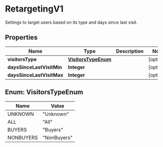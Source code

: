 

# RetargetingV1

Settings to target users based on its type and days since last visit.

## Properties

| Name | Type | Description | Notes |
|------------ | ------------- | ------------- | -------------|
|**visitorsType** | [**VisitorsTypeEnum**](#VisitorsTypeEnum) |  |  [optional] |
|**daysSinceLastVisitMin** | **Integer** |  |  [optional] |
|**daysSinceLastVisitMax** | **Integer** |  |  [optional] |



## Enum: VisitorsTypeEnum

| Name | Value |
|---- | -----|
| UNKNOWN | &quot;Unknown&quot; |
| ALL | &quot;All&quot; |
| BUYERS | &quot;Buyers&quot; |
| NONBUYERS | &quot;NonBuyers&quot; |



